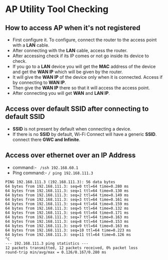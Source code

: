 # AP Utility Tool Checking

## How to access AP when it's not registered
- First configure it. To configure, connect the router to the access point with a **LAN** cable.
- After connecting with the **LAN** cable, access the router.
- After accessing check if its IP comes or not go inside its device to check.
- If you go to a **LAN** device you will get the **MAC** address of the device and get the **WAN IP** which will be given by the router.
- It will give the **WAN IP** of the device only when it is connected. Access if by connecting to **WAN IP**.
- Then give the **WAN IP** there so that it will access the access point.
- After connecting you will get **WAN** and **LAN IP**.

## Access over default SSID after connecting to default SSID
- **SSID** is not present by default when connecting a device.
- If there is no **SSID** by default, Wi-Fi Connect will have a generic **SSID**. connect there **GWC and Infinite**.

## Access over ethernet over an IP Address
- command:- ` /ssh 192.168.60.1`
- Ping command:- `/ ping 192.168.111.3`

```
PING 192.168.111.3 (192.168.111.3): 56 data bytes
64 bytes from 192.168.111.3: seq=0 ttl=64 time=0.280 ms    
64 bytes from 192.168.111.3: seq=1 ttl=64 time=0.130 ms       
64 bytes from 192.168.111.3: seq=2 ttl=64 time=0.149 ms      
64 bytes from 192.168.111.3: seq=3 ttl=64 time=0.161 ms           
64 bytes from 192.168.111.3: seq=4 ttl=64 time=0.159 ms       
64 bytes from 192.168.111.3: seq=5 ttl=64 time=0.132 ms         
64 bytes from 192.168.111.3: seq=6 ttl=64 time=0.171 ms      
64 bytes from 192.168.111.3: seq=7 ttl=64 time=0.163 ms     
64 bytes from 192.168.111.3: seq=8 ttl=64 time=0.153 ms     
64 bytes from 192.168.111.3: seq=9 ttl=64 time=0.163 ms       
64 bytes from 192.168.111.3: seq=10 ttl=64 time=0.223 ms      
64 bytes from 192.168.111.3: seq=11 ttl=64 time=0.126 ms        
^C    
--- 192.168.111.3 ping statistics ---            
12 packets transmitted, 12 packets received, 0% packet loss          
round-trip min/avg/max = 0.126/0.167/0.280 ms       
```
  
